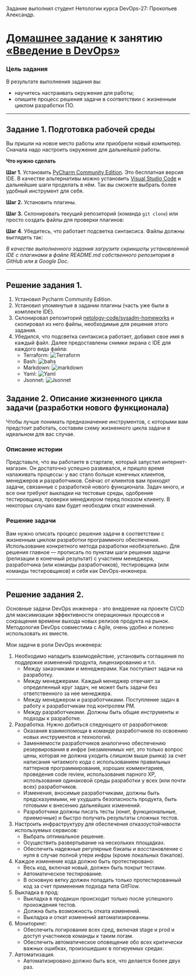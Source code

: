 Задание выполнил студент Нетологии курса DevOps-27: Прокопьев Александр.

# [Домашнее задание](https://github.com/a-prokopyev-resume/sysadm-homeworks/tree/devsys10/01-intro-01) к занятию [«Введение в DevOps»](https://netology.ru/profile/program/git-dev-27/lessons/241715/lesson_items/1283967)

### Цель задания

В результате выполнения задания вы:

* научитесь настраивать окружение для работы;
* опишите процесс решения задачи в соответствии с жизненным циклом разработки ПО.
 
----     
     
## Задание 1. Подготовка рабочей среды

Вы пришли на новое место работы или приобрели новый компьютер. Сначала надо настроить окружение для дальнейшей работы. 

**Что нужно сделать**

**Шаг 1.** Установить [PyCharm Community Edition](https://www.jetbrains.com/ru-ru/pycharm/download/). Это бесплатная версия IDE.   В качестве альтернативы можно установить [Visual Studio Code](https://code.visualstudio.com/Download) и дальнейшие шаги проделать в нём. Так вы сможете выбрать более удобный инструмент для себя.

**Шаг 2.** Установить плагины.

**Шаг 3.** Склонировать текущий репозиторий (команда `git clone`) или просто создать файлы для проверки плагинов:

**Шаг 4**. Убедитесь, что работает подсветка синтаксиса. Файлы должны выглядеть так:

*В качестве выполненного задания загрузите скриншоты установленной IDE с плагинами в файле README.md собственного репозитория в GitHub или в Google Doc.*

---

## Решение задания 1.

1. Установил Pycharm Community Edition.
2. Установил упомянутые в задании плагины (часть уже были в комплекте IDE).
3. Склонировал репозиторий [netology-code/sysadm-homeworks](https://github.com/netology-code/sysadm-homeworks.git) и скопировал из него файлы, необходимые для решения этого задания.
4. Убедился, что подсветка синтаксиса работает, добавил свое имя в каждый
файл. Далее предоставлены снимки экрана с IDE для каждого вида файла:
   - Terraform: ![Terraform](img/pycharm_tf.jpg)
   - Bash: ![bahs](img/pycharm_bash.jpg)
   - Markdown: ![markdown](img/pycharm_md.jpg)
   - Yaml: ![Yaml](img/pycharm_yaml.jpg)
   - Jsonnet: ![Jsonnet](img/pycharm_jsonnet.jpg)



## Задание 2. Описание жизненного цикла задачи (разработки нового функционала)

Чтобы лучше понимать предназначение инструментов, с которыми вам предстоит работать, составим схему жизненного цикла задачи в идеальном для вас случае.

### Описание истории

Представьте, что вы работаете в стартапе, который запустил интернет-магазин. Он достаточно успешно развивался, и пришло время налаживать процессы: у вас стало больше конечных клиентов, менеджеров и разработчиков.
Сейчас от клиентов вам приходят задачи, связанные с разработкой нового функционала. Задач много, и все они требуют выкладки на тестовые среды, одобрения тестировщика, проверки менеджером перед показом клиенту. В некоторых случаях вам будет необходим откат изменений. 

### Решение задачи

Вам нужно описать процесс решения задачи в соответствии с жизненным циклом разработки программного обеспечения. Использование конкретного метода разработки необязательно. 
Для решения главное — прописать по пунктам шаги решения задачи (релизации в конечный результат) с участием менеджера, разработчика (или команды разработчиков), тестировщика (или команды тестировщиков) и себя как DevOps-инженера. 

---

## Решение задания 2.

Основные задачи DevOps инженера - это внедрение на проекте CI/CD для максимизации эффективности операционных процессов и сокращения 
времени выхода новых релизов продукта на рынок. Методология DevOps совместима с Agile, очень удобно и полезно использовать их вместе. 

Мои задачи в роли DevOps инженера:
1. Необходимо наладить взаимодействие, установить соглашения по поддержке изменений продукта, лицензированию и т.п.
   - Между заказчиками и менеджерами.  Как поступают задачи на разработку.
   - Между менеджерами. Каждый менеджер отвечает за определенный круг задач, не может быть задачи без ответственного за нее менеджера.
   - Между менеджером и разработчиками. Поступление задач в работу к разработчикам под контролем PM.  
   - Между разработчиками. Должны быть общие инструменты и подходы к разработке.
2. Разработка. Нужно добиться следующего от разработчиков:
   - Оказания взаимопомощи в команде разработчиков по освоению новых инструментов и технологий.
   - Заменяемости разработчиков аналогично обеспечению резервирования в инфре (незаменимых нет, это только вопрос цены, которая не должна уходить слишком выше рынка) за счет написания читаемого кода с использованием правильных паттернов программирования, хороших комментариев, проведения code review, использования парного XP, использования одинаковой среды разработки у всех (или почти всех) разработчиков.
   - Изменения, вносимые разработчиками, должны быть предсказуемыми, не ухудшать безопасность продукта, быть готовыми к внесению дальнейших изменений.
   - Разработчики должны писать тесты (юнит, функциональные, приемочные) и быстро получать результаты сложных тестов.
3. Настроить инфраструктуру для обеспечения отказоустойчивости используемых сервисов:
    - Выбрать оптимальное решение.
    - Осуществить развертывание на нескольких площадках.
    - Обеспечить надежные регулярные бэкапы и восстановление с нуля в случае полной утери инфры (кроме локальных бэкапов).
4. Каждое изменение кода должно быть протестировано:
    - Весь код, включая новый, должен быть покрыт тестами.
    - Автоматическое тестирование.
    - В основную ветку должен попадать только протестированный код за счет применения подхода типа GitFlow.
5. Выкладка в прод:
   - Выкладка в продакшн происходит только после успешного прохождения тестов.
   - Должна быть возможность отката изменений.
   - Выкладка и откат изменений автоматизированны.
6. Мониторинг:
    - Обеспечить логирование всех сред, включая stage и prod и доступ участников команды к таким логам.
    - Обеспечить автоматическое оповещение обо всех критически важных ошибках, произошедших в логируемых средах.
7. Автоматизация.
    - Автоматизировано должно быть все, что делается более двух раз.
